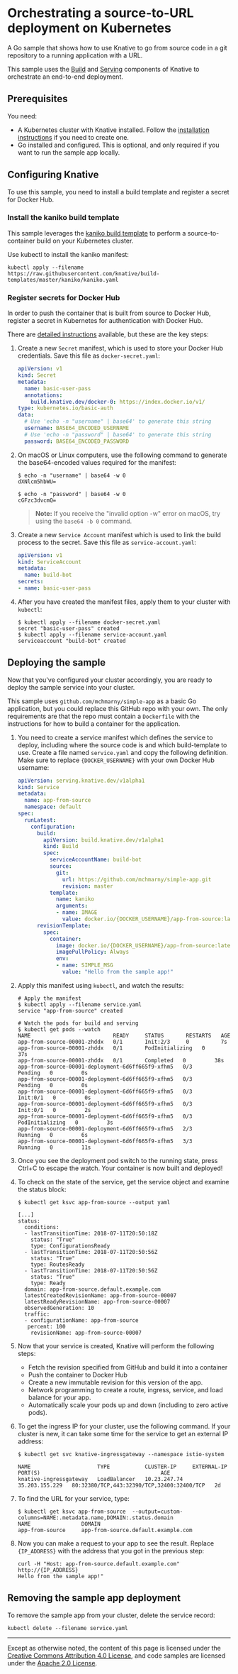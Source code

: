 # Orchestrating a source-to-URL deployment on Kubernetes   

A Go sample that shows how to use Knative to go from source code in a git
repository to a running application with a URL.

This sample uses the [Build](../../../build/README.md) and [Serving](../../README.md)
components of Knative to orchestrate an end-to-end deployment.

## Prerequisites

You need:

* A Kubernetes cluster with Knative installed. Follow the
  [installation instructions](https://github.com/knative/docs/blob/master/install/README.md) if you need
  to create one.
* Go installed and configured. This is optional, and only required if you want to run the sample app
  locally.

## Configuring Knative

To use this sample, you need to install a build template and register a secret for Docker Hub.

### Install the kaniko build template

This sample leverages the [kaniko build template](https://github.com/knative/build-templates/tree/master/kaniko)
to perform a source-to-container build on your Kubernetes cluster.

Use kubectl to install the kaniko manifest:

```shell
kubectl apply --filename https://raw.githubusercontent.com/knative/build-templates/master/kaniko/kaniko.yaml
```

### Register secrets for Docker Hub

In order to push the container that is built from source to Docker Hub, register a secret in 
Kubernetes for authentication with Docker Hub.

There are [detailed instructions](https://github.com/knative/docs/blob/master/build/auth.md#basic-authentication-docker)
available, but these are the key steps:

1. Create a new `Secret` manifest, which is used to store your Docker Hub
   credentials. Save this file as `docker-secret.yaml`:

   ```yaml
   apiVersion: v1
   kind: Secret
   metadata:
     name: basic-user-pass
     annotations:
       build.knative.dev/docker-0: https://index.docker.io/v1/
   type: kubernetes.io/basic-auth
   data:
     # Use 'echo -n "username" | base64' to generate this string
     username: BASE64_ENCODED_USERNAME
     # Use 'echo -n "password" | base64' to generate this string
     password: BASE64_ENCODED_PASSWORD
   ```

1. On macOS or Linux computers, use the following command to generate the
   base64-encoded values required for the manifest:

   ```shell
   $ echo -n "username" | base64 -w 0
   dXNlcm5hbWU=

   $ echo -n "password" | base64 -w 0
   cGFzc3dvcmQ=
   ```

   > **Note:** If you receive the "invalid option -w" error on macOS,
   > try using the `base64 -b 0` command.

1. Create a new `Service Account` manifest which is used to link the build process to the secret.
   Save this file as `service-account.yaml`:


   ```yaml
   apiVersion: v1
   kind: ServiceAccount
   metadata:
     name: build-bot
   secrets:
   - name: basic-user-pass
   ```

1. After you have created the manifest files, apply them to your cluster with `kubectl`:

   ```shell
   $ kubectl apply --filename docker-secret.yaml
   secret "basic-user-pass" created
   $ kubectl apply --filename service-account.yaml
   serviceaccount "build-bot" created
   ```


## Deploying the sample

Now that you've configured your cluster accordingly, you are ready to deploy the
sample service into your cluster.

This sample uses `github.com/mchmarny/simple-app` as a basic Go application, but
you could replace this GitHub repo with your own. The only requirements are that
the repo must contain a `Dockerfile` with the instructions for how to build a
container for the application.

1. You need to create a service manifest which defines the service to deploy, including where
   the source code is and which build-template to use. Create a file named
   `service.yaml` and copy the following definition. Make sure to replace
   `{DOCKER_USERNAME}` with your own Docker Hub username:

   ```yaml
   apiVersion: serving.knative.dev/v1alpha1
   kind: Service
   metadata:
     name: app-from-source
     namespace: default
   spec:
     runLatest:
       configuration:
         build:
           apiVersion: build.knative.dev/v1alpha1
           kind: Build
           spec:
             serviceAccountName: build-bot
             source:
               git:
                 url: https://github.com/mchmarny/simple-app.git
                 revision: master
             template:
               name: kaniko
               arguments:
               - name: IMAGE
                 value: docker.io/{DOCKER_USERNAME}/app-from-source:latest
         revisionTemplate:
           spec:
             container:
               image: docker.io/{DOCKER_USERNAME}/app-from-source:latest 
               imagePullPolicy: Always
               env:
               - name: SIMPLE_MSG
                 value: "Hello from the sample app!"
   ```

1. Apply this manifest using `kubectl`, and watch the results:

   ```shell
   # Apply the manifest
   $ kubectl apply --filename service.yaml
   service "app-from-source" created

   # Watch the pods for build and serving
   $ kubectl get pods --watch
   NAME                          READY     STATUS       RESTARTS   AGE
   app-from-source-00001-zhddx   0/1       Init:2/3     0          7s
   app-from-source-00001-zhddx   0/1       PodInitializing   0         37s
   app-from-source-00001-zhddx   0/1       Completed   0         38s
   app-from-source-00001-deployment-6d6ff665f9-xfhm5   0/3       Pending   0         0s
   app-from-source-00001-deployment-6d6ff665f9-xfhm5   0/3       Pending   0         0s
   app-from-source-00001-deployment-6d6ff665f9-xfhm5   0/3       Init:0/1   0         0s
   app-from-source-00001-deployment-6d6ff665f9-xfhm5   0/3       Init:0/1   0         2s
   app-from-source-00001-deployment-6d6ff665f9-xfhm5   0/3       PodInitializing   0         3s
   app-from-source-00001-deployment-6d6ff665f9-xfhm5   2/3       Running   0         6s
   app-from-source-00001-deployment-6d6ff665f9-xfhm5   3/3       Running   0         11s
   ```

1. Once you see the deployment pod switch to the running state, press Ctrl+C to
   escape the watch. Your container is now built and deployed!

1. To check on the state of the service, get the service object and examine the 
   status block:

   ```shell
   $ kubectl get ksvc app-from-source --output yaml

   [...]
   status:
     conditions:
     - lastTransitionTime: 2018-07-11T20:50:18Z
       status: "True"
       type: ConfigurationsReady
     - lastTransitionTime: 2018-07-11T20:50:56Z
       status: "True"
       type: RoutesReady
     - lastTransitionTime: 2018-07-11T20:50:56Z
       status: "True"
       type: Ready
     domain: app-from-source.default.example.com
     latestCreatedRevisionName: app-from-source-00007
     latestReadyRevisionName: app-from-source-00007
     observedGeneration: 10
     traffic:
     - configurationName: app-from-source
      percent: 100
       revisionName: app-from-source-00007
   ```

1. Now that your service is created, Knative will perform the following steps:
   * Fetch the revision specified from GitHub and build it into a container
   * Push the container to Docker Hub
   * Create a new immutable revision for this version of the app.
   * Network programming to create a route, ingress, service, and load balance for your app.
   * Automatically scale your pods up and down (including to zero active pods).

1. To get the ingress IP for your cluster, use the following command. If your cluster is new, 
   it can take some time for the service to get an external IP address:

    ```shell
    $ kubectl get svc knative-ingressgateway --namespace istio-system

    NAME                     TYPE           CLUSTER-IP     EXTERNAL-IP      PORT(S)                                      AGE
    knative-ingressgateway   LoadBalancer   10.23.247.74   35.203.155.229   80:32380/TCP,443:32390/TCP,32400:32400/TCP   2d

    ```

1. To find the URL for your service, type:

    ```shell
    $ kubectl get ksvc app-from-source  --output=custom-columns=NAME:.metadata.name,DOMAIN:.status.domain
    NAME                DOMAIN
    app-from-source     app-from-source.default.example.com
    ```

1. Now you can make a request to your app to see the result. Replace
   `{IP_ADDRESS}` with the address that you got in the previous step:

    ```shell
    curl -H "Host: app-from-source.default.example.com" http://{IP_ADDRESS}
    Hello from the sample app!"
    ```

## Removing the sample app deployment

To remove the sample app from your cluster, delete the service record:

```shell
kubectl delete --filename service.yaml
```

---

Except as otherwise noted, the content of this page is licensed under the
[Creative Commons Attribution 4.0 License](https://creativecommons.org/licenses/by/4.0/),
and code samples are licensed under the
[Apache 2.0 License](https://www.apache.org/licenses/LICENSE-2.0).
